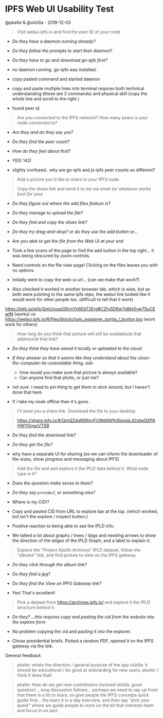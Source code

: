 # IPFS Web UI Usability Test

@pkafei & @olizilla - 2018-12-03

> Visit webui.ipfs.io and find the peer ID of your node

  - _Do they have a daemon running already?_
  - _Do they follow the prompts to start their daemon?_
  - _Do they have to go and download go-ipfs first?_

- no daemon running. go-ipfs was installed.
- copy pasted command and started daemon
- copy and paste multiple lines into terminal requires both technical understanding (these are 2 commands) and physical skill (copy the whole line and scroll to the right.)
- found peer id.

> Are you connected to the IPFS network? How many peers is your node connected to?

  - _Are they and do they say yes?_
  - _Do they find the peer count?_
  - _How do they feel about that?_

- YES! 142!
- slighty confused.. why are go-ipfs and js-ipfs peer counts so different?

> Add a picture you'd like to share to your IPFS node
>
> Copy the share link and send it to me via email _(or whatever works best for you)_

  - _Do they figure out where the add files feature is?_
  - _Do they manage to upload the file?_
  - _Do they find and copy the share link?_
  - _Do they try drag-and-drop? or do they use the add button or..._
  - _Are you able to get the file from the Web UI at your end_

- Took a few scans of the page to find the add button in the top right... it was being obscured by zoom controls.
- Need controls on the file view page! Clicking on the files leaves you with no options.
- Initially went to copy the web-ui url... (can we make that work?)
 - Also checked it worked in another browser tab, which is wise, but as both were pointing to the same ipfs repo, the webui link looked like it would work for other people too. (difficult to tell that it wont)

  https://ipfs.io/ipfs/QmUnuqzGKnyYn6EbT2Erg8C2fvSD6w7g8bt5vw7SuCEwtN (works)
  vs
 https://webui.ipfs.io/#/files/blockchain_explainer_portia_l_burton.jpg (wont work for others)


>   How long do you think that picture will still be available/at that address/at that link?

  - _Do they think they have saved it locally or uploaded to the cloud_
  - _If they answer so that it seems like they understand about the close-the-computer-its-unavailable thing, ask_:
    - How would you make sure that picture is always available?
    - Can anyone find that photo, or just me?

- not sure. I need to pin thing to get them to stick around, but I haven't done that here.
- If i take my node offline then it's gone.

> I'll send you a share link. Download the file to your desktop

> https://share.ipfs.io/#/QmQZdqN99zyFUWdAWfk9iipqqL42sbeDXPAHWYGngzVTSB

  - _Do they find the download link?_
  - _Do they get the file?_

- why have a separate UI for sharing (so we can inform the downloader of file-sizes, show progress and messaging about IPFS)

> Add the file and and explore it the IPLD data behind it. What node type is it?

  - _Does the question make sense to them?_
  - _Do they say `protobuf`, or something else?_

- Where is my CID!?
- Copy and pasted CID from URL to explore bar at the top. (which worked, but isn't the explore / inspect button.)
- Positive reaction to being able to see the IPLD info.
- We talked a lot about graphs / trees / dags and needing arrows to show the direction of the edges of the IPLD Graph, and a label to explain it.

> Explore the "Project Apollo Archives" IPLD dataset, follow the "albums" link, and find picture to view on the IPFS gateway

  - _Do they click through the album link?_
  - _Do they find a jpg?_
  - _Do they find the View on IPFS Gateway link?_

  - Yes! That's excellent!

> Pick a dataset from https://archives.ipfs.io/ and explore it the IPLD structure behind it.

  - _Do they? ...this requires copy and pasting the cid from the website into the explore form_

- No problem copying the cid and pasting it into the explorer.
- Chose presidential briefs. Picked a random PDF, opened it on the IPFS gateway via the link.

General feedback

> pkafei: whats the direction / general purpose of the app
> olizilla: it should be educational / be good at onboarding for new users.
> pkafei: I think it does that!

> pkafei: How do we get new contributors involved
> olizilla: good question! ...long discussion follows...  perhaps we need to say
> up front that there is a lot to learn, so give people the IPFS concetps quick
> guide first... the learn it in a day overview, and then say "pick your quest"
> where we guide people to work on the bit that interests them and focus in on part.
